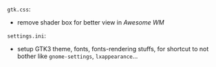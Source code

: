 `gtk.css`:
- remove shader box for better view in *Awesome WM*

`settings.ini`:
- setup GTK3 theme, fonts, fonts-rendering stuffs, for shortcut to not bother like `gnome-settings`, `lxappearance`...
